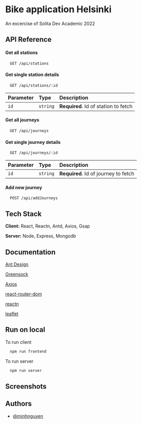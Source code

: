 # Bike application Helsinki

An excercise of Solita Dev Academic 2022



## API Reference

#### Get all stations

```http
  GET /api/stations
```



#### Get single station details

```http
  GET /api/stations/:id
```

| Parameter | Type     | Description                       |
| :-------- | :------- | :-------------------------------- |
| `id`      | `string` | **Required**. Id of station to fetch |


#### Get all journeys

```http
  GET /api/journeys
```

#### Get single journey details

```http
  GET /api/journeys/:id
```

| Parameter | Type     | Description                       |
| :-------- | :------- | :-------------------------------- |
| `id`      | `string` | **Required**. Id of journey to fetch |

#### Add new journey
```http
  POST /api/addJourneys
```



## Tech Stack

**Client:** React, Reactn, Antd, Axios, Gsap

**Server:** Node, Express, Mongodb



## Documentation

[Ant Design](https://ant.design/)

[Greensock](https://greensock.com/gsap/)

[Axios](https://www.npmjs.com/package/axios)

[react-router-dom](https://reactrouter.com/docs/en/v6/getting-started/tutorial)

[reactn](https://www.npmjs.com/package/reactn)

[leaflet](https://react-leaflet.js.org/)


## Run on local

To run client 

```bash
  npm run frontend
```

To run server 

```bash
  npm run server
```


## Screenshots


## Authors

- [@minhnguyen](https://github.com/fishdev20)


